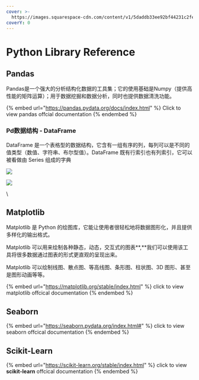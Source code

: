 ```yaml
---
cover: >-
  https://images.squarespace-cdn.com/content/v1/5daddb33ee92bf44231c2fef/1593634997762-75P05A5AKO859N5G9OMU/medical-algorithms.gif
coverY: 0
---
```


# Python Library Reference

## Pandas

Pandas是一个强大的分析结构化数据的工具集；它的使用基础是Numpy（提供高性能的矩阵运算）；用于数据挖掘和数据分析，同时也提供数据清洗功能。

{% embed url="https://pandas.pydata.org/docs/index.html" %}
Click to view pandas offcial documentation
{% endembed %}

### Pd数据结构 - DataFrame

DataFrame 是一个表格型的数据结构，它含有一组有序的列，每列可以是不同的值类型（数值、字符串、布尔型值）。DataFrame 既有行索引也有列索引，它可以被看做由 Series 组成的字典

![
](https://www.runoob.com/wp-content/uploads/2021/04/pandas-DataStructure.png)

![](https://www.runoob.com/wp-content/uploads/2021/04/df-dp.png)

\


## **Matplotlib**

Matplotlib 是 Python 的绘图库，它能让使用者很轻松地将数据图形化，并且提供多样化的输出格式。

Matplotlib 可以用来绘制各种静态，动态，交互式的图表**,**我们可以使用该工具将很多数据通过图表的形式更直观的呈现出来。

Matplotlib 可以绘制线图、散点图、等高线图、条形图、柱状图、3D 图形、甚至是图形动画等等。

{% embed url="https://matplotlib.org/stable/index.html" %}
click to view matplotlib offcical documentation
{% endembed %}

## **S**eaborn

{% embed url="https://seaborn.pydata.org/index.html#" %}
click to view seaborn offcical documentation
{% endembed %}

## **Scikit-Learn**

{% embed url="https://scikit-learn.org/stable/index.html" %}
click to view **scikit-learn** offcical documentation
{% endembed %}

##
